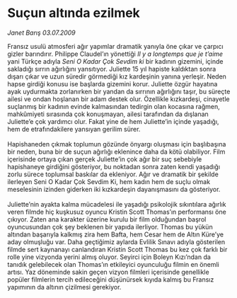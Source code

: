 # Suçun altında ezilmek

*Janet Barış 03.07.2009*

<div class="taraf_structure_2col_1zq">
<div class="margen_n">



 <p>Fransız usulü atmosferi ağır yapımlar dramatik yanıyla öne çıkar ve çarpıcı gizler barındırır. Philippe Claudel’ın yönettiği <i>Il y a longtemps que je t’aime</i> yani Türkçe adıyla <i>Seni O Kadar Çok Sevdim ki </i>bir kadının gizemini, içinde sakladığı sırrın ağırlığını yansıtıyor. Juliette 15 yıl hapiste kaldıktan sonra dışarı çıkar ve uzun süredir görmediği kız kardeşinin yanına yerleşir. Neden hapse girdiği konusu ise başlarda gizemini korur. Juliette özgür hayatına ayak uydurmakta zorlanırken bir yandan da sırrının ağırlığını taşır, bu süreçte ailesi ve ondan hoşlanan bir adam destek olur. Özellikle kızkardeşi, cinayetle suçlanmış bir kadının evinde kalmasından tedirgin olan kocasına rağmen, mahkûmiyeti sırasında çok konuşmayan, ailesi tarafından da dışlanan Juliette’e çok yardımcı olur. Fakat yine de hem Juliette’in içinde yaşadığı, hem de etrafındakilere yansıyan gerilim sürer. <br/><br/>Hapishaneden çıkmak toplumun gözünde önyargı oluşması için başlıbaşına bir neden, buna bir de suçun ağırlığı eklenince daha da kötü olabiliyor. Film içerisinde ortaya çıkan gerçek Juliette’in çok ağır bir suç sebebiyle hapishaneye girdiğini gösteriyor, bu noktadan sonra zaten kendi yaşadığı zorlu sürece toplumsal baskılar da ekleniyor. Ağır ve dramatik bir şekilde ilerleyen Seni O Kadar Çok Sevdim Ki, hem kadın hem de suçlu olmak meselesinin izinden giderken iki kızkardeşin dayanışmasını da gösteriyor. <br/><br/>Juliette’nin ayakta kalma mücadelesi ile yaşadığı psikolojik sıkıntılara ağırlık veren filmde hiç kuşkusuz oyuncu Kristin Scott Thomas’ın performansı öne çıkıyor. Zaten ana karakter üzerine kurulu bir film olduğundan başrol oyuncusundan çok şey beklenen bir yapıda ilerliyor. Thomas bu yükün altından başarıyla kalkmış zira hem Bafta, hem Cesar hem de Altın Küre’ye aday olmuşluğu var. Daha geçtiğimiz aylarda Evlilik Sınavı adıyla gösterilen filmde sert kaynanayı canlandıran Kristin Scott Thomas bu kez çok farklı bir rolle yine vizyonda yerini almış oluyor. Seyirci için Boleyn Kızı’ndan da tanıdık gelebilecek olan Thomas’ın etkileyici oyunculuğu filmin en önemli artısı. Yaz döneminde sakin geçen vizyon filmleri içerisinde genellikle popüler filmlerin tercih edileceğini düşünürsek kıyıda kalmış bu Fransız yapımının da altının çizilmesi gerekiyor.</p>
<br/>
<br/>
<br/>



<br/>


<div id="taraf_not">
</div>

</div>


</div>
